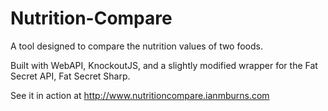 Nutrition-Compare
=================

A tool designed to compare the nutrition values of two foods.

Built with WebAPI, KnockoutJS, and a slightly modified wrapper for the Fat Secret API, Fat Secret Sharp.

See it in action at http://www.nutritioncompare.ianmburns.com

